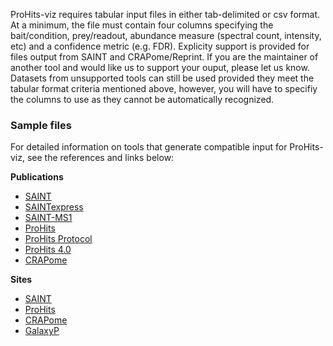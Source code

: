 ProHits-viz requires tabular input files in either tab-delimited or csv format.
At a minimum, the file must contain four columns specifying the bait/condition,
prey/readout, abundance measure (spectral count, intensity, etc) and a
confidence metric (e.g. FDR). Explicity support is provided for files output
from SAINT and CRAPome/Reprint. If you are the maintainer of another tool
and would like us to support your ouput, please let us know. Datasets from
unsupported tools can still be used provided they meet the tabular format
criteria mentioned above, however, you will have to specifiy the columns
to use as they cannot be automatically recognized.

### Sample files

For detailed information on tools that generate compatible input for ProHits-viz,
see the references and links below:

**Publications**

* <a href="http://www.ncbi.nlm.nih.gov/pubmed/21131968" rel="noopener noreferrer" target="_blank">SAINT</a>
* <a href="http://www.ncbi.nlm.nih.gov/pubmed/24513533" rel="noopener noreferrer" target="_blank">SAINTexpress</a>
* <a href="http://www.ncbi.nlm.nih.gov/pubmed/22352807" rel="noopener noreferrer" target="_blank">SAINT-MS1</a>
* <a href="http://www.ncbi.nlm.nih.gov/pubmed/20944583" rel="noopener noreferrer" target="_blank">ProHits</a>
* <a href="http://www.ncbi.nlm.nih.gov/pubmed/22948730" rel="noopener noreferrer" target="_blank">ProHits Protocol</a>
* <a href="http://www.ncbi.nlm.nih.gov/pubmed/27132685" rel="noopener noreferrer" target="_blank">ProHits 4.0</a>
* <a href="http://www.ncbi.nlm.nih.gov/pubmed/23921808" rel="noopener noreferrer" target="_blank">CRAPome</a>

**Sites**

* <a href="http://saint-apms.sourceforge.net/Main.html" rel="noopener noreferrer" target="_blank">SAINT</a>
* <a href="http://prohitsms.com" rel="noopener noreferrer" target="_blank">ProHits</a>
* <a href="http://www.crapome.org" rel="noopener noreferrer" target="_blank">CRAPome</a>
* <a href="https://usegalaxyp.org/" rel="noopener noreferrer" target="_blank">GalaxyP</a>